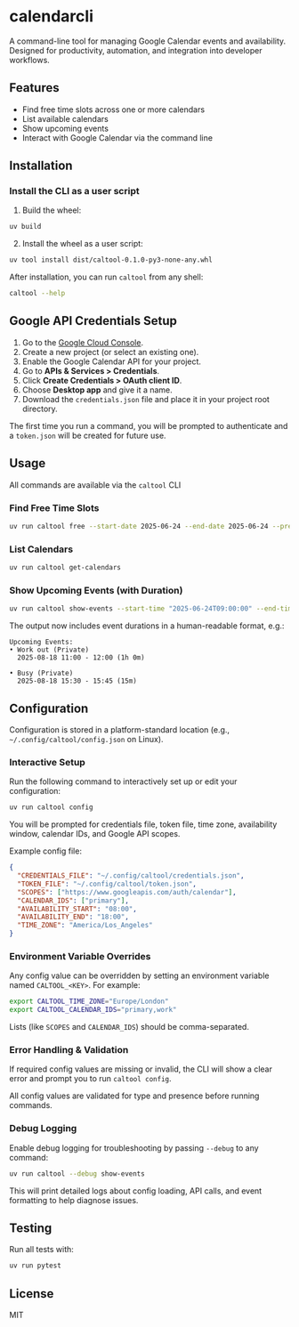 # calendarcli

A command-line tool for managing Google Calendar events and availability. Designed for productivity, automation, and integration into developer workflows.

## Features

- Find free time slots across one or more calendars
- List available calendars
- Show upcoming events
- Interact with Google Calendar via the command line

## Installation


### Install the CLI as a user script

1. Build the wheel:
  ```sh
  uv build
  ```
2. Install the wheel as a user script:
  ```sh
  uv tool install dist/caltool-0.1.0-py3-none-any.whl
  ```

After installation, you can run `caltool` from any shell:
```sh
caltool --help
```

## Google API Credentials Setup

1. Go to the [Google Cloud Console](https://console.cloud.google.com/apis/credentials).
2. Create a new project (or select an existing one).
3. Enable the Google Calendar API for your project.
4. Go to **APIs & Services > Credentials**.
5. Click **Create Credentials > OAuth client ID**.
6. Choose **Desktop app** and give it a name.
7. Download the `credentials.json` file and place it in your project root directory.

The first time you run a command, you will be prompted to authenticate and a `token.json` will be created for future use.

## Usage

All commands are available via the `caltool` CLI

### Find Free Time Slots

```sh
uv run caltool free --start-date 2025-06-24 --end-date 2025-06-24 --pretty
```

### List Calendars

```sh
uv run caltool get-calendars
```

### Show Upcoming Events (with Duration)

```sh
uv run caltool show-events --start-time "2025-06-24T09:00:00" --end-time "2025-06-24T18:00:00"
```

The output now includes event durations in a human-readable format, e.g.:

```
Upcoming Events:
• Work out (Private)
  2025-08-18 11:00 - 12:00 (1h 0m)

• Busy (Private)
  2025-08-18 15:30 - 15:45 (15m)
```

## Configuration

Configuration is stored in a platform-standard location (e.g., `~/.config/caltool/config.json` on Linux).

### Interactive Setup

Run the following command to interactively set up or edit your configuration:

```sh
uv run caltool config
```

You will be prompted for credentials file, token file, time zone, availability window, calendar IDs, and Google API scopes.

Example config file:

```json
{
  "CREDENTIALS_FILE": "~/.config/caltool/credentials.json",
  "TOKEN_FILE": "~/.config/caltool/token.json",
  "SCOPES": ["https://www.googleapis.com/auth/calendar"],
  "CALENDAR_IDS": ["primary"],
  "AVAILABILITY_START": "08:00",
  "AVAILABILITY_END": "18:00",
  "TIME_ZONE": "America/Los_Angeles"
}
```

### Environment Variable Overrides

Any config value can be overridden by setting an environment variable named `CALTOOL_<KEY>`. For example:

```sh
export CALTOOL_TIME_ZONE="Europe/London"
export CALTOOL_CALENDAR_IDS="primary,work"
```

Lists (like `SCOPES` and `CALENDAR_IDS`) should be comma-separated.

### Error Handling & Validation

If required config values are missing or invalid, the CLI will show a clear error and prompt you to run `caltool config`.

All config values are validated for type and presence before running commands.

### Debug Logging

Enable debug logging for troubleshooting by passing `--debug` to any command:

```sh
uv run caltool --debug show-events
```

This will print detailed logs about config loading, API calls, and event formatting to help diagnose issues.

## Testing

Run all tests with:

```sh
uv run pytest
```

## License

MIT
